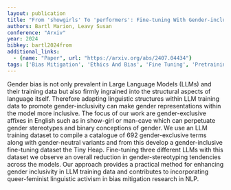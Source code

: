 ```yaml
---
layout: publication
title: "From 'showgirls' To 'performers': Fine-tuning With Gender-inclusive Language For Bias Reduction In Llms"
authors: Bartl Marion, Leavy Susan
conference: "Arxiv"
year: 2024
bibkey: bartl2024from
additional_links:
  - {name: "Paper", url: "https://arxiv.org/abs/2407.04434"}
tags: ['Bias Mitigation', 'Ethics And Bias', 'Fine Tuning', 'Pretraining Methods', 'Reinforcement Learning', 'Training Techniques']
---
```

Gender bias is not only prevalent in Large Language Models (LLMs) and their training data but also firmly ingrained into the structural aspects of language itself. Therefore adapting linguistic structures within LLM training data to promote gender-inclusivity can make gender representations within the model more inclusive. The focus of our work are gender-exclusive affixes in English such as in show-girl or man-cave which can perpetuate gender stereotypes and binary conceptions of gender. We use an LLM training dataset to compile a catalogue of 692 gender-exclusive terms along with gender-neutral variants and from this develop a gender-inclusive fine-tuning dataset the Tiny Heap. Fine-tuning three different LLMs with this dataset we observe an overall reduction in gender-stereotyping tendencies across the models. Our approach provides a practical method for enhancing gender inclusivity in LLM training data and contributes to incorporating queer-feminist linguistic activism in bias mitigation research in NLP.
